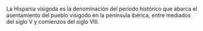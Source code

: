 La Hispania visigoda es la denominación del período histórico que abarca el
asentamiento del pueblo visigodo en la península ibérica, entre mediados del siglo V
y comienzos del siglo VIII.
